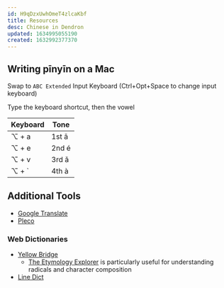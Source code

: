 ```yaml
---
id: H9qDzxUwhOmeT4zlcaKbf
title: Resources
desc: Chinese in Dendron
updated: 1634995055190
created: 1632992377370
---
```


## Writing pīnyīn on a Mac

Swap to `ABC Extended` Input Keyboard (Ctrl+Opt+Space to change input keyboard)

Type the keyboard shortcut, then the vowel

| Keyboard | Tone  |
| -------- | ----- |
| ⌥ + a    | 1st ā |
| ⌥ + e    | 2nd é |
| ⌥ + v    | 3rd ǎ |
| ⌥ + `    | 4th à |

## Additional Tools
- [Google Translate](https://translate.google.com/)
- [Pleco](https://www.pleco.com)

### Web Dictionaries

- [Yellow Bridge](https://www.yellowbridge.com/chinese/dictionary.php)
    - [The Etymology Explorer](https://www.yellowbridge.com/chinese/character-etymology.php?zi=%E8%85%BF#) is particularly useful for understanding radicals and character composition
- [Line Dict](https://dict.naver.com/linedict/zhendict/#/cnen/home)
